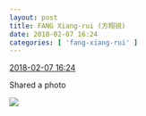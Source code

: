 ```yaml
---
layout: post
title: FANG Xiang-rui (方翔锐)
date: 2018-02-07 16:24
categories: [ 'fang-xiang-rui' ]
---
```


<div class="weibo-info">
  <a href="https://weibo.com/6117583008/G21wen6Zu">2018-02-07 16:24</a>
</div>

Shared a photo

<!-- more -->

<a href="http://wx4.sinaimg.cn/mw690/006G0KNGgy1fo7yfxj3t1j31sg1sgwot.jpg">
  <img class="weibo-pic-preview" src="http://wx4.sinaimg.cn/orj360/006G0KNGgy1fo7yfxj3t1j31sg1sgwot.jpg" />
</a>
